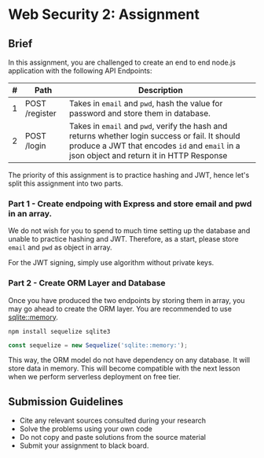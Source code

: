 # Web Security 2: Assignment

## Brief

In this assignment, you are challenged to create an end to end node.js application with the following API Endpoints:


|#|Path|Description|
|-|----|-----------|
|1|POST /register | Takes in `email` and `pwd`, hash the value for password and store them in database.|
|2|POST /login | Takes in `email` and `pwd`, verify the hash and returns whether login success or fail. It should produce a JWT that encodes `id` and `email` in a json object and return it in HTTP Response|

The priority of this assignment is to practice hashing and JWT, hence let's split this assignment into two parts.

### Part 1 - Create endpoing with Express and store email and pwd in an array.

We do not wish for you to spend to much time setting up the database and unable to practice hashing and JWT. Therefore, as a start, please store `email` and `pwd` as object in array.

For the JWT signing, simply use algorithm without private keys.

### Part 2 - Create ORM Layer and Database

Once you have produced the two endpoints by storing them in array, you may go ahead to create the ORM layer. You are recommended to use [sqlite::memory](https://sequelize.org/master/manual/getting-started.html).

```
npm install sequelize sqlite3
```

```js
const sequelize = new Sequelize('sqlite::memory:');
```

This way, the ORM model do not have dependency on any database. It will store data in memory. This will become compatible with the next lesson when we perform serverless deployment on free tier.

## Submission Guidelines

- Cite any relevant sources consulted during your research
- Solve the problems using your own code
- Do not copy and paste solutions from the source material
- Submit your assignment to black board.